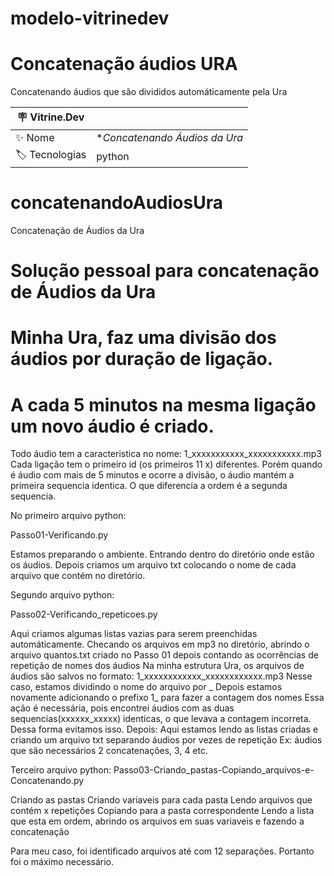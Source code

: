 # modelo-vitrinedev
# Concatenação áudios URA

Concatenando áudios que são divididos automáticamente pela Ura

| :placard: Vitrine.Dev |     |
| -------------  | --- |
| :sparkles: Nome        | **Concatenando Áudios da Ura*
| :label: Tecnologias | python


# concatenandoAudiosUra
Concatenação de Áudios da Ura

# Solução pessoal para concatenação de Áudios da Ura
# Minha Ura, faz uma divisão dos áudios por duração de ligação.
# A cada 5 minutos na mesma ligação um novo áudio é criado.
Todo áudio tem a caracteristica no nome: 1_xxxxxxxxxxx_xxxxxxxxxxx.mp3
Cada ligação tem o primeiro id (os primeiros 11 x) diferentes. Porém quando é áudio com mais de 5 minutos e ocorre a divisão, o áudio mantém a primeira sequencia identica. O que diferencia a ordem é a segunda sequencia.

No primeiro arquivo python: 

Passo01-Verificando.py

Estamos preparando o ambiente. Entrando dentro do diretório onde estão os áudios.
Depois criamos um arquivo txt colocando o nome de cada arquivo que contém no diretório.

Segundo arquivo python:

Passo02-Verificando_repeticoes.py

Aqui criamos algumas listas vazias para serem preenchidas automáticamente.
 Checando os arquivos em mp3 no diretório, abrindo o arquivo quantos.txt criado no Passo 01
 depois contando as ocorrências de repetição de nomes dos áudios
 Na minha estrutura Ura, os arquivos de áudios são salvos no formato: 1_xxxxxxxxxxxx_xxxxxxxxxxxx.mp3
 Nesse caso, estamos dividindo o nome do arquivo por _
 Depois estamos novamente adicionando o prefixo 1_ para fazer a contagem dos nomes
 Essa ação é necessária, pois encontrei áudios com as duas sequencias(xxxxxx_xxxxx) identicas, o que levava a contagem
 incorreta. Dessa forma evitamos isso.
Depois:
 Aqui estamos lendo as listas criadas e criando um arquivo txt separando áudios por vezes de repetição
 Ex: áudios que são necessários 2 concatenações, 3, 4 etc.

Terceiro arquivo python:
Passo03-Criando_pastas-Copiando_arquivos-e-Concatenando.py

Criando as pastas
Criando variaveis para cada pasta
Lendo arquivos que contém x repetições
Copiando para a pasta correspondente
Lendo a lista que esta em ordem, abrindo os arquivos em suas variaveis e fazendo a concatenação


Para meu caso, foi identificado arquivos até com 12 separações. Portanto foi o máximo necessário.
